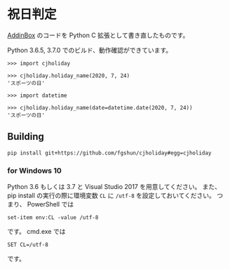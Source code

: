 # 祝日判定

[AddinBox](http://addinbox.sakura.ne.jp/holiday_logic.htm) のコードを Python C 拡張として書き直したものです。

Python 3.6.5, 3.7.0 でのビルド、動作確認ができています。

```
>>> import cjholiday

>>> cjholiday.holiday_name(2020, 7, 24)
'スポーツの日'

>>> import datetime

>>> cjholiday.holiday_name(date=datetime.date(2020, 7, 24))
'スポーツの日'
```

## Building
```
pip install git+https://github.com/fgshun/cjholiday#egg=cjholiday
```

### for Windows 10
Python 3.6 もしくは 3.7 と Visual Studio 2017 を用意してください。
また、  pip install の実行の際に環境変数 `CL` に `/utf-8` を設定しておいてください。
つまり、 PowerShell では
```
set-item env:CL -value /utf-8
```
です。 cmd.exe では
```
SET CL=/utf-8
```
です。
